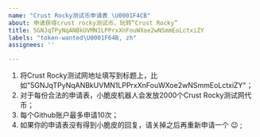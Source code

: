 ```yaml
---
name: "Crust Rocky测试币申请表 \U0001F4CB"
about: 申请获得crust rocky测试币，玩转“Crust Rocky”
title: 5GNJqTPyNqANBkUVMN1LPPrxXnFouWXoe2wNSmmEoLctxiZY
labels: "token-wanted\U0001F64B, zh"
assignees: ''

---
```


1. 将Crust Rocky测试网地址填写到标题上，比如"5GNJqTPyNqANBkUVMN1LPPrxXnFouWXoe2wNSmmEoLctxiZY"；
2. 对于每份合法的申请表，小脆皮机器人会发放2000个Crust Rocky测试网代币；
3. 每个Github账户最多申请10次；
4. 如果你的申请表没有得到小脆皮的回复，请关掉之后再重新申请一个 😉  ;
